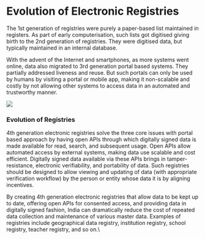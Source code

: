 # Evolution of Electronic Registries

The 1st generation of registries were purely a paper-based list maintained in registers. As part of early computerisation, such lists got digitised giving birth to the 2nd generation of registries. They were digitised data, but typically maintained in an internal database.

With the advent of the Internet and smartphones, as more systems went online, data also migrated to 3rd generation portal based systems. They partially addressed liveness and reuse. But such portals can only be used by humans by visiting a portal or mobile app, making it non-scalable and costly by not allowing other systems to access data in an automated and trustworthy manner.

![](https://lh4.googleusercontent.com/vbSr3ZkYENcMa8XMigCE964kIpPYVILN6qXWXxNQQzPmeII\_e4tyNUoYviTsa5uLyVK\_2SzVMltnjOkIvlhVamIv7xzx872VTipE0TslSD\_XZBarW1H2kd40zhi2wHOXcloECtUN=s0)

### **Evolution of Registries**

4th generation electronic registries solve the three core issues with portal based approach by having open APIs through which digitally signed data is made available for read, search, and subsequent usage. Open APIs allow automated access by external systems, making data use scalable and cost efficient. Digitally signed data available via these APIs brings in tamper-resistance, electronic verifiability, and portability of data. Such registries should be designed to allow viewing and updating of data (with appropriate verification workflow) by the person or entity whose data it is by aligning incentives.

By creating 4th generation electronic registries that allow data to be kept up to date, offering open APIs for consented access, and providing data in digitally signed fashion, India can dramatically reduce the cost of repeated data collection and maintenance of various master data. Examples of registries include geographical data registry, institution registry, school registry, teacher registry, and so on.\\
